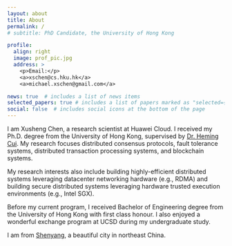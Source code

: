 ```yaml
---
layout: about
title: About
permalink: /
# subtitle: PhD Candidate, the University of Hong Kong

profile:
  align: right
  image: prof_pic.jpg
  address: >
    <p>Email:</p>
    <a>xschen@cs.hku.hk</a>
    <a>michael.xschen@gmail.com</a>

news: true  # includes a list of news items
selected_papers: true # includes a list of papers marked as "selected={true}"
social: false  # includes social icons at the bottom of the page
---
```


I am Xusheng Chen, a research scientist at Huawei Cloud. I received my Ph.D. degree from the University of Hong Kong, supervised by [Dr. Heming Cui](http://www.cs.hku.hk/~heming). My research focuses distributed consensus protocols, fault tolerance systems, distributed transaction processing systems, and blockchain systems.

My research interests also include building highly-efficient distributed systems leveraging datacenter networking hardware (e.g., RDMA) and building secure distributed systems leveraging hardware trusted execution environments (e.g., Intel SGX).

Before my current program, I received Bachelor of Engineering degree from the University of Hong Kong with first class honour. I also enjoyed a wonderful exchange program at UCSD during my undergraduate study.

I am from [Shenyang](https://en.wikipedia.org/wiki/Shenyang), a beautiful city in northeast China.


<!-- Write your biography here. Tell the world about yourself. Link to your favorite [subreddit](http://reddit.com). You can put a picture in, too. The code is already in, just name your picture `prof_pic.jpg` and put it in the `img/` folder.

Put your address / P.O. box / other info right below your picture. You can also disable any these elements by editing `profile` property of the YAML header of your `_pages/about.md`. Edit `_bibliography/papers.bib` and Jekyll will render your [publications page](/al-folio/publications/) automatically.

Link to your social media connections, too. This theme is set up to use [Font Awesome icons](http://fortawesome.github.io/Font-Awesome/) and [Academicons](https://jpswalsh.github.io/academicons/), like the ones below. Add your Facebook, Twitter, LinkedIn, Google Scholar, or just disable all of them. -->
